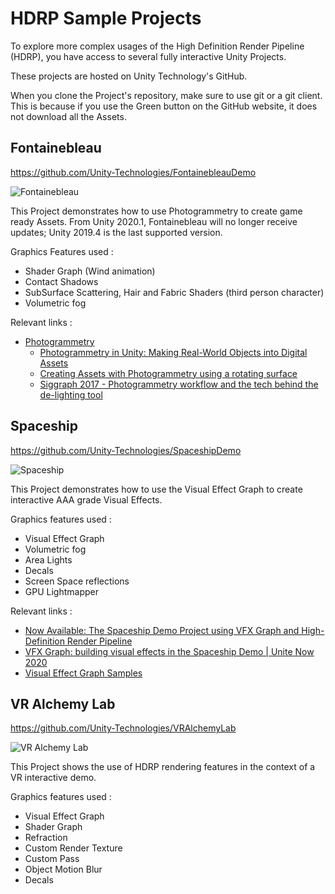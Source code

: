 # HDRP Sample Projects

To explore more complex usages of the High Definition Render Pipeline (HDRP), you have access to several fully interactive Unity Projects.

These projects are hosted on Unity Technology's GitHub. 

When you clone the Project's repository, make sure to use git or a git client. This is because if you use the Green button on the GitHub website, it does not download all the Assets.

## Fontainebleau

https://github.com/Unity-Technologies/FontainebleauDemo

![Fontainebleau](Images/HDRPDemos-Fontainebleau.png)

This Project demonstrates how to use Photogrammetry to create game ready Assets. From Unity 2020.1, Fontainebleau will no longer receive updates; Unity 2019.4 is the last supported version.

Graphics Features used :

* Shader Graph (Wind animation)
* Contact Shadows
* SubSurface Scattering, Hair and Fabric Shaders (third person character)
* Volumetric fog

Relevant  links :

* [Photogrammetry](https://unity.com/solutions/photogrammetry)
  * [Photogrammetry in Unity: Making Real-World Objects into Digital Assets](https://blogs.unity3d.com/2018/03/12/photogrammetry-in-unity-making-real-world-objects-into-digital-assets/)
  * [Creating Assets with Photogrammetry using a rotating surface](https://blogs.unity3d.com/2019/03/11/creating-assets-with-photogrammetry-using-a-rotating-surface/)
  * [Siggraph 2017 - Photogrammetry workflow and the tech behind the de-lighting tool](https://www.youtube.com/watch?v=Ny9ZXt_2v2Y)



## Spaceship

https://github.com/Unity-Technologies/SpaceshipDemo

![Spaceship](Images/HDRPDemos-Spaceship.png)

This Project demonstrates how to use the Visual Effect Graph to create interactive AAA grade Visual Effects.

Graphics features used :

* Visual Effect Graph
* Volumetric fog
* Area Lights
* Decals
* Screen Space reflections
* GPU Lightmapper

Relevant links : 
* [Now Available: The Spaceship Demo Project using VFX Graph and High-Definition Render Pipeline](https://blogs.unity3d.com/2019/08/19/now-available-the-spaceship-demo-project-using-vfx-graph-and-high-definition-render-pipeline/)
* [VFX Graph: building visual effects in the Spaceship Demo | Unite Now 2020](https://www.youtube.com/watch?v=Od16mcOzl2M)
* [Visual Effect Graph Samples](https://blogs.unity3d.com/2019/03/06/visual-effect-graph-samples/)


## VR Alchemy Lab

https://github.com/Unity-Technologies/VRAlchemyLab

![VR Alchemy Lab](Images/HDRPDemos-VRAlchemyLab.png)

This Project shows the use of HDRP rendering features in the context of a VR interactive demo.

Graphics features used :

* Visual Effect Graph
* Shader Graph
* Refraction
* Custom Render Texture
* Custom Pass
* Object Motion Blur
* Decals



